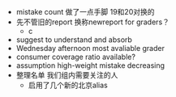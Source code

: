 - mistake count 做了一点手脚 19和20对换的
- 先不管旧的report 换称newreport for graders？
	- c
- suggest to understand and absorb
- Wednesday afternoon most avaliable grader
- consumer coverage ratio available?
- assumption high-weight mistake decreasing
- 整理名单 我们组内需要关注的人
	- 启用了几个新的北京alias